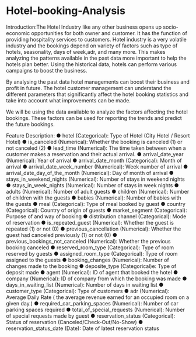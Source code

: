 # Hotel-booking-Analysis 
Introduction:The Hotel Industry like any other business opens up socio-economic opportunities for both owner and customer. It has the function of providing hospitality services to customers.
Hotel industry is a very volatile industry and the bookings depend on variety of factors such as type of hotels, seasonality, days of week,adr, and many more. This makes analyzing the patterns available in the past data more important to help the hotels plan better. Using the historical data, hotels can perform various campaigns to boost the 
business.

By analysing the past data hotel managements can boost their business and profit in future.
The hotel customer management can understand the different parameters that significantly affect the hotel booking statistics and take into account what improvements can be made.

We will be using the data available to analyze the factors affecting the hotel bookings. These factors can be used for reporting the trends and predict the future bookings.

Feature Description:
●	hotel (Categorical): Type of Hotel (City Hotel / Resort Hotel)
●	is_canceled (Numerical): Whether the booking is canceled (1) or not canceled (2)
●	lead_time (Numerical): The time taken between when a customer makes a reservation and their actual arrival. 
●	arrival_date_year (Numerical): Year of arrival
●	arrival_date_month (Categorical): Month of arrival
●	arrival_date_week_number (Numerical): Week number of arrival
●	arrival_date_day_of_the_month (Numerical): Day of month of arrival
●	stays_in_weekend_nights (Numerical): Number of stays in weekend nights
●	stays_in_week_nights (Numerical): Number of stays in week nights
●	adults (Numerical): Number of adult guests
●	children (Numerical): Number of children with the guests
●	babies (Numerical): Number of babies with the guests
●	meal (Categorical): Type of meal booked by guest
●	country (Categorical): Country of origin of guests
●	market_segment (Categorical): Purpose of and way of booking
●	distribution channel (Categorical): Mode of reservation
●	is_repeated_guest (Numerical):
Whether the guest is repeated (1) or not (0)
●	previous_cancellation (Numerical): Whether the guest had canceled previously (1) or not (0)
●	previous_bookings_not_canceled (Numerical): Whether the previous booking canceled
●	reserved_room_type (Categorical): Type of room reserved by guests
●	assigned_room_type (Categorical): Type of room assigned to the guests
●	booking_changes (Numerical): Number of changes made to the booking
●	deposite_type (Categorical)e: Type of deposit made
●	agent (Numerical): ID of agent that booked the hotel
●	company (Numerical): ID of
company from which the booking was made
●	days_in_waiting_list (Numerical): Number of days in waiting list
●	customer_type (Categorical): Type of customers
●	adr (Numerical): Average Daily Rate ( the average revenue earned for an occupied room on a given day.)
●	required_car_parking_spaces (Numerical): Number of car parking spaces required
●	total_of_special_requests (Numerical): Number of special requests made by guest
●	reservation_status (Categorical): Status of reservation (Canceled/Check-Out/No-Show)
●	reservation_status_date (Date): Date of latest reservation status


